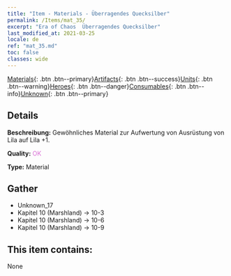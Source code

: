 ```yaml
---
title: "Item - Materials - Überragendes Quecksilber"
permalink: /Items/mat_35/
excerpt: "Era of Chaos  Überragendes Quecksilber"
last_modified_at: 2021-03-25
locale: de
ref: "mat_35.md"
toc: false
classes: wide
---
```

 [Materials](/de/Items/){: .btn .btn--primary}[Artifacts](/de/Items/Artifacts/){: .btn .btn--success}[Units](/de/Items/Units/){: .btn .btn--warning}[Heroes](/de/Items/Heroes/){: .btn .btn--danger}[Consumables](/de/Items/Consumables/){: .btn .btn--info}[Unknown](/de/Items/Unknown/){: .btn .btn--primary}

## Details
 **Beschreibung:** Gewöhnliches Material zur Aufwertung von Ausrüstung von Lila auf Lila +1.

 **Quality:** <span style="color: #DA70D6">OK</span>

 **Type:** Material

## Gather

*    Unknown_17 
*    Kapitel 10 (Marshland) -> 10-3 
*    Kapitel 10 (Marshland) -> 10-6 
*    Kapitel 10 (Marshland) -> 10-9 

## This item contains:

  None


